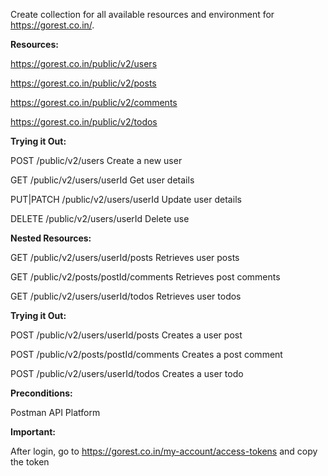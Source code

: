 Create collection for all available resources and environment for https://gorest.co.in/.

**Resources:**

https://gorest.co.in/public/v2/users

https://gorest.co.in/public/v2/posts

https://gorest.co.in/public/v2/comments

https://gorest.co.in/public/v2/todos


**Trying it Out:**

POST /public/v2/users	Create a new user

GET /public/v2/users/userId	Get user details

PUT|PATCH /public/v2/users/userId	Update user details

DELETE /public/v2/users/userId	Delete use

**Nested Resources:**

GET /public/v2/users/userId/posts	Retrieves user posts

GET /public/v2/posts/postId/comments	Retrieves post comments

GET /public/v2/users/userId/todos	Retrieves user todos

**Trying it Out:**

POST /public/v2/users/userId/posts	Creates a user post

POST /public/v2/posts/postId/comments	Creates a post comment

POST /public/v2/users/userId/todos	Creates a user todo

**Preconditions:**

Postman API Platform

**Important:** 

After login, go to https://gorest.co.in/my-account/access-tokens and copy the token
